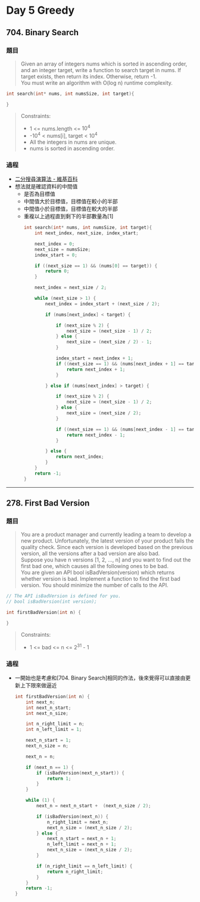 # Day 5 Greedy

## 704. Binary Search

### 題目
>Given an array of integers nums which is sorted in ascending order, and an integer target, write a function to search target in nums. If target exists, then return its index. Otherwise, return -1.</br>
You must write an algorithm with O(log n) runtime complexity.</br>

```c
int search(int* nums, int numsSize, int target){

}
```
>Constraints:
>- 1 <= nums.length <= $10^4$
>- -$10^4$ < nums[i], target < $10^4$
>- All the integers in nums are unique.
>- nums is sorted in ascending order.

### 過程
- [二分搜尋演算法 - 維基百科](https://zh.wikipedia.org/zh-tw/%E4%BA%8C%E5%88%86%E6%90%9C%E5%B0%8B%E6%BC%94%E7%AE%97%E6%B3%95)
- 想法就是確認資料的中間值
  - 是否為目標值
  - 中間值大於目標值，目標值在較小的半部
  - 中間值小於目標值，目標值在較大的半部
  - 重複以上過程直到剩下的半部數量為[1]
    ```c
    int search(int* nums, int numsSize, int target){
        int next_index, next_size, index_start;

        next_index = 0;
        next_size = numsSize;
        index_start = 0;

        if ((next_size == 1) && (nums[0] == target)) {
            return 0;
        }

        next_index = next_size / 2;

        while (next_size > 1) {
            next_index = index_start + (next_size / 2);

            if (nums[next_index] < target) {

                if (next_size % 2) {
                    next_size = (next_size - 1) / 2;
                } else {
                    next_size = (next_size / 2) - 1;
                }

                index_start = next_index + 1;
                if ((next_size == 1) && (nums[next_index + 1] == target)) {
                    return next_index + 1;
                }

            } else if (nums[next_index] > target) {

                if (next_size % 2) {
                    next_size = (next_size - 1) / 2;
                } else {
                    next_size = (next_size / 2);
                }

                if ((next_size == 1) && (nums[next_index - 1] == target)) {
                    return next_index - 1;
                }

            } else {
                return next_index;
            }
        }
        return -1;
    }
    ```

---
## 278. First Bad Version

### 題目
> You are a product manager and currently leading a team to develop a new product. Unfortunately, the latest version of your product fails the quality check. Since each version is developed based on the previous version, all the versions after a bad version are also bad.</br>
Suppose you have n versions [1, 2, ..., n] and you want to find out the first bad one, which causes all the following ones to be bad.</br>
You are given an API bool isBadVersion(version) which returns whether version is bad. Implement a function to find the first bad version. You should minimize the number of calls to the API.</br>


```c
// The API isBadVersion is defined for you.
// bool isBadVersion(int version);

int firstBadVersion(int n) {

}
```
>Constraints:
>- 1 <= bad <= n <= $2^{31}$ - 1

### 過程
- 一開始也是考慮和[704. Binary Search]相同的作法，後來覺得可以直接由更新上下限來做逼近
    ```c
    int firstBadVersion(int n) {
        int next_n;
        int next_n_start;
        int next_n_size;

        int n_right_limit = n;
        int n_left_limit = 1;

        next_n_start = 1;
        next_n_size = n;

        next_n = n;

        if (next_n == 1) {
            if (isBadVersion(next_n_start)) {
                return 1;
            }
        }

        while (1) {
            next_n = next_n_start +  (next_n_size / 2);

            if (isBadVersion(next_n)) {
                n_right_limit = next_n;
                next_n_size = (next_n_size / 2);
            } else {
                next_n_start = next_n + 1;
                n_left_limit = next_n + 1;
                next_n_size = (next_n_size / 2);
            }

            if (n_right_limit == n_left_limit) {
                return n_right_limit;
            }
        }
        return -1;
    }
    ```
